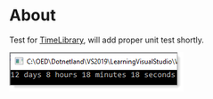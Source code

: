 ﻿# About

Test for [TimeLibrary](https://github.com/karenpayneoregon/windows-forms-csharp/tree/master/TimeLibrary), will add proper unit test shortly.

![img](assets/figure1.png)
